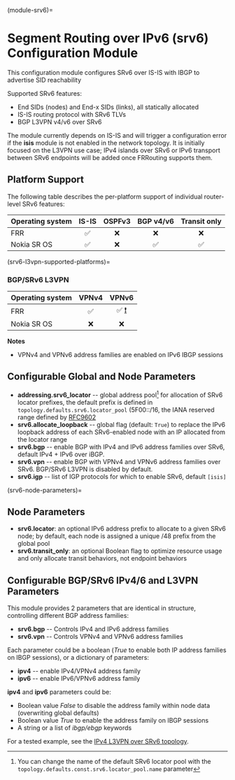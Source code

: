 (module-srv6)=
# Segment Routing over IPv6 (srv6) Configuration Module

This configuration module configures SRv6 over IS-IS with IBGP to advertise SID reachability

Supported SRv6 features:

* End SIDs (nodes) and End-x SIDs (links), all statically allocated
* IS-IS routing protocol with SRv6 TLVs
* BGP L3VPN v4/v6 over SRv6

The module currently depends on IS-IS and will trigger a configuration error if the **isis** module is not enabled in the network topology. It is initially focused on the L3VPN use case; IPv4 islands over SRv6 or IPv6 transport between SRv6 endpoints will be added once FRRouting supports them.

## Platform Support
The following table describes the per-platform support of individual router-level SRv6 features:

| Operating system         | IS-IS | OSPFv3 | BGP v4/v6 | Transit only |
| ------------------------ |:-----:|:------:|:---------:|:-------------:
| FRR                      |   ✅  |   ❌   |    ❌     |      ❌      | 
| Nokia SR OS              |   ✅  |   ❌   |    ✅     |      ✅      |

(srv6-l3vpn-supported-platforms)=
### BGP/SRv6 L3VPN

| Operating system      | VPNv4 | VPNv6 |
| ----------------------| :---: | :---: |
| FRR                   |   ✅  |   ✅ [❗️](caveats-frr)  |
| Nokia SR OS           |   ❌  |   ❌  |

**Notes**
* VPNv4 and VPNv6 address families are enabled on IPv6 IBGP sessions

## Configurable Global and Node Parameters

* **addressing.srv6_locator** -- global address pool[^poolname] for allocation of SRv6 locator prefixes, the default prefix is defined in `topology.defaults.srv6.locator_pool` (5F00::/16, the IANA reserved range defined by [RFC9602](https://datatracker.ietf.org/doc/rfc9602/)
* **srv6.allocate_loopback** -- global flag (default: `True`) to replace the IPv6 loopback address of each SRv6-enabled node with an IP allocated from the locator range
* **srv6.bgp** -- enable BGP with IPv4 and IPv6 address families over SRv6, default IPv4 + IPv6 over iBGP.
* **srv6.vpn** -- enable BGP with VPNv4 and VPNv6 address families over SRv6. BGP/SRv6 L3VPN is disabled by default.
* **srv6.igp** -- list of IGP protocols for which to enable SRv6, default `[isis]`

[^poolname]: You can change the name of the default SRv6 locator pool with the `topology.defaults.const.srv6.locator_pool.name` parameter

(srv6-node-parameters)=
## Node Parameters

* **srv6.locator**: an optional IPv6 address prefix to allocate to a given SRv6 node; by default, each node is assigned a unique /48 prefix from the global pool
* **srv6.transit_only**: an optional Boolean flag to optimize resource usage and only allocate transit behaviors, not endpoint behaviors

## Configurable BGP/SRv6 IPv4/6 and L3VPN Parameters

This module provides 2 parameters that are identical in structure, controlling different BGP address families:

* **srv6.bgp** -- Controls IPv4 and IPv6 address families
* **srv6.vpn** -- Controls VPNv4 and VPNv6 address families

Each parameter could be a boolean (*True* to enable both IP address families on IBGP sessions), or a dictionary of parameters:

* **ipv4** -- enable IPv4/VPNv4 address family
* **ipv6** -- enable IPv6/VPNv6 address family

**ipv4** and **ipv6** parameters could be:

* Boolean value *False* to disable the address family within node data (overwriting global defaults)
* Boolean value *True* to enable the address family on IBGP sessions
* A string or a list of *ibgp/ebgp* keywords

For a tested example, see the [IPv4 L3VPN over SRv6 topology](https://github.com/ipspace/netlab/tree/dev/tests/integration/srv6/02-isis-ipv4-bgp-vpn.yml).
